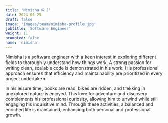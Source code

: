 ```yaml
---
title: 'Nimisha G J'
date: 2024-06-25
draft: false
image: 'images/team/nimisha-profile.jpg'
jobtitle: 'Software Engineer'
weight: 11
promoted: false
name: 'nimisha'
---
```


Nimisha is a software engineer with a keen interest in exploring different fields to thoroughly understand how things work. A strong passion for writing clean, scalable code is demonstrated in his work. His professional approach ensures that efficiency and maintainability are prioritized in every project undertaken.

In his leisure time, books are read, bikes are ridden, and trekking in unexplored nature is enjoyed. This love for adventure and discovery complements his professional curiosity, allowing him to unwind while still engaging his inquisitive mind. Through these activities, a balanced and enriched life is maintained, enhancing both personal and professional growth.